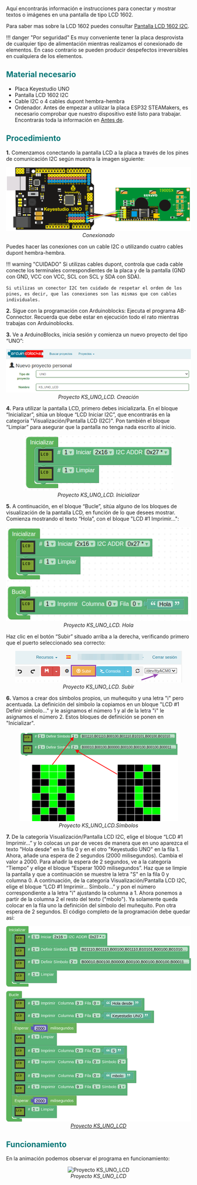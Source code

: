 Aquí encontrarás información e instrucciones para conectar y mostrar textos o imágenes en una pantalla de tipo LCD 1602.

Para saber mas sobre la LCD 1602 puedes consultar [Pantalla LCD 1602 I2C](https://fgcoca.github.io/GuiasFundamentales/previos/#pantalla-lcd-1602-i2c).

!!! danger "Por seguridad"
	Es muy conveniente tener la placa desprovista de cualquier tipo de alimentación mientras realizamos el conexionado de elementos. En caso contrario se pueden producir despefectos irreversibles en cualquiera de los elementos.

## <FONT COLOR=#007575>**Material necesario**</font>

* Placa Keyestudio UNO
* Pantalla LCD 1602 I2C
* Cable I2C o 4 cables dupont hembra-hembra
* Ordenador. Antes de empezar a utilizar la placa ESP32 STEAMakers, es necesario comprobar que nuestro dispositivo esté listo para trabajar. Encontrarás toda la información en [Antes de](https://fgcoca.github.io/GuiasFundamentales/STEAMakers/contSM/).

## <FONT COLOR=#007575>**Procedimiento**</font>

**1.** Comenzamos conectando la pantalla LCD a la placa a través de los pines de comunicación I2C según muestra la imagen siguiente:

<center>

![Conexionado](../img/uno/actividades/conex_LCD.png)  
*Conexionado*

</center>

Puedes hacer las conexiones con un cable I2C o utilizando cuatro cables dupont hembra-hembra.

!!! warning "CUIDADO"
    Si utilizas cables dupont, controla que cada cable conecte los terminales correspondientes de la placa y de la pantalla (GND con GND, VCC con VCC, SCL con SCL y SDA con SDA).

    Si utilizas un conector I2C ten cuidado de respetar el orden de los pines, es decir, que las conexiones son las mismas que con cables individuales.

**2.** Sigue con la programación con Arduinoblocks: Ejecuta el programa AB-Connector. Recuerda que debe estar en ejecución todo el rato mientras trabajas con Arduinoblocks.

**3.** Ve a ArduinoBlocks, inicia sesión y comienza un nuevo proyecto del tipo “UNO”:

<center>

![Proyecto KS_UNO_LCD. Creación](../img/uno/actividades/KS_UNO_LCD.png)  
*Proyecto KS_UNO_LCD. Creación*

</center>

**4.** Para utilizar la pantalla LCD, primero debes inicializarla. En el bloque “Inicializar”, sitúa un bloque “LCD Iniciar I2C”, que encontrarás en la categoría "Visualización/Pantalla LCD (I2C)". Pon también el bloque “Limpiar” para asegurar que la pantalla no tenga nada escrito al inicio.

<center>

![Proyecto KS_UNO_LCD. Inicializar](../img/uno/actividades/KS_UNO_LCD_inicial.png)  
*Proyecto KS_UNO_LCD. Inicializar*

</center>

**5.** A continuación, en el bloque “Bucle”, sitúa alguno de los bloques de visualización de la pantalla LCD, en función de lo que desees mostrar. Comienza mostrando el texto “Hola”, con el bloque "LCD #1 Imprimir...":

<center>

![Proyecto KS_UNO_LCD. Hola](../img/uno/actividades/KS_UNO_LCD_Hola.png)  
*Proyecto KS_UNO_LCD. Hola*

</center>

Haz clic en el botón “Subir” situado arriba a la derecha, verificando primero que el puerto seleccionado sea correcto:

<center>

![Proyecto KS_UNO_LCD. Subir](../img/uno/actividades/KS_UNO_LCD_Subir.png)  
*Proyecto KS_UNO_LCD. Subir*

</center>

**6.** Vamos a crear dos símbolos propios, un muñequito y una letra "i" pero acentuada. La definición del símbolo la copiamos en un bloque "LCD #1 Definir símbolo..." y le asignamos el número 1 y al de la letra "i" le asignamos el número 2. Estos bloques de definición se ponen en "Inicializar".

<center>

![Proyecto KS_UNO_LCD. Símbolos](../img/uno/actividades/KS_UNO_LCD_simbolos.png)  
*Proyecto KS_UNO_LCD.Símbolos*

</center>

**7.** De la categoría Visualización/Pantalla LCD I2C, elige el bloque “LCD #1 Imprimir…” y lo colocas un par de veces de manera que en uno aparezca el texto "Hola desde" en la fila 0 y en el otro "Keyestudio UNO" en la fila 1. Ahora, añade una espera de 2 segundos (2000 milisegundos). Cambia el valor a 2000. Para añadir la espera de 2 segundos, ve a la categoría “Tiempo” y elige el bloque “Esperar 1000 milisegundos”. Haz que se limpie la pantalla y que a continuación se muestre la letra "S" en la fila 0 y columna 0. A continuación, de la categoría Visualización/Pantalla LCD I2C, elige el bloque “LCD #1 Imprimir… Símbolo…” y pon el número correspondiente a la letra "i" ajustando la columna a 1. Ahora ponemos a partir de la columna 2 el resto del texto ("mbolo"). Ya solamente queda colocar en la fila uno la definición del símbolo del muñequito. Pon otra espera de 2 segundos. El código completo de la programación debe quedar así:

<center>

![Proyecto KS_UNO_LCD](../img/uno/actividades/KS_UNO_LCD_completo.png)  
*[Proyecto KS_UNO_LCD](../UNO/programas/KS_UNO_LCD.abp)*

</center>

## <FONT COLOR=#007575>**Funcionamiento**</font>
En la animación podemos observar el programa en funcionamiento:

<center>

![Proyecto KS_UNO_LCD](../img/uno/actividades/KS_UNO_LCD_completo.gif)  
*Proyecto KS_UNO_LCD*

</center>
